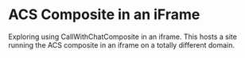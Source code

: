 # ACS Composite in an iFrame

Exploring using CallWithChatComposite in an iframe. This hosts a site running the ACS composite in an iframe on a totally different domain.
